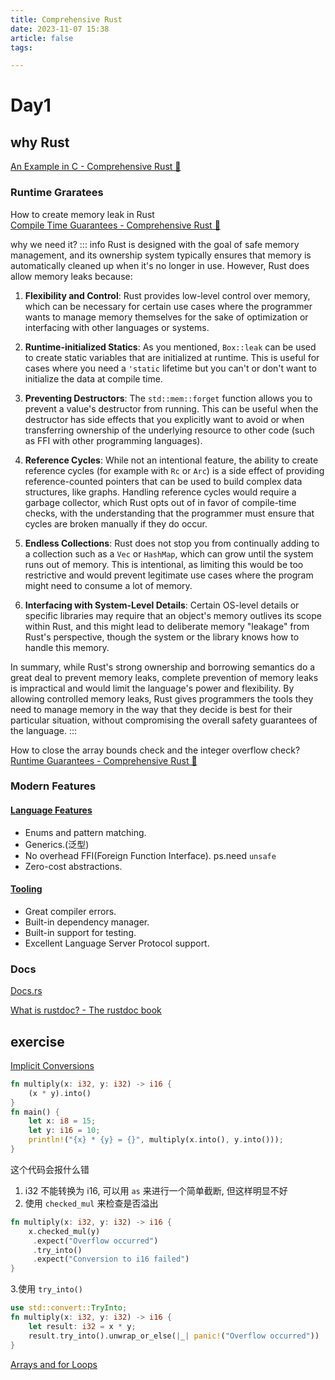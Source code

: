 ```yaml
---
title: Comprehensive Rust
date: 2023-11-07 15:38
article: false
tags: 

---
```


# Day1
## why Rust
[An Example in C - Comprehensive Rust 🦀](https://google.github.io/comprehensive-rust/why-rust/an-example-in-c.html)

### Runtime Graratees
How to create memory leak in Rust  
[Compile Time Guarantees - Comprehensive Rust 🦀](https://google.github.io/comprehensive-rust/why-rust/compile-time.html)

why we need it?
::: info
Rust is designed with the goal of safe memory management, and its ownership system typically ensures that memory is automatically cleaned up when it's no longer in use. However, Rust does allow memory leaks because:

1. **Flexibility and Control**: Rust provides low-level control over memory, which can be necessary for certain use cases where the programmer wants to manage memory themselves for the sake of optimization or interfacing with other languages or systems.

2. **Runtime-initialized Statics**: As you mentioned, `Box::leak` can be used to create static variables that are initialized at runtime. This is useful for cases where you need a `'static` lifetime but you can't or don't want to initialize the data at compile time.

3. **Preventing Destructors**: The `std::mem::forget` function allows you to prevent a value's destructor from running. This can be useful when the destructor has side effects that you explicitly want to avoid or when transferring ownership of the underlying resource to other code (such as FFI with other programming languages).

4. **Reference Cycles**: While not an intentional feature, the ability to create reference cycles (for example with `Rc` or `Arc`) is a side effect of providing reference-counted pointers that can be used to build complex data structures, like graphs. Handling reference cycles would require a garbage collector, which Rust opts out of in favor of compile-time checks, with the understanding that the programmer must ensure that cycles are broken manually if they do occur.

5. **Endless Collections**: Rust does not stop you from continually adding to a collection such as a `Vec` or `HashMap`, which can grow until the system runs out of memory. This is intentional, as limiting this would be too restrictive and would prevent legitimate use cases where the program might need to consume a lot of memory.

6. **Interfacing with System-Level Details**: Certain OS-level details or specific libraries may require that an object's memory outlives its scope within Rust, and this might lead to deliberate memory "leakage" from Rust's perspective, though the system or the library knows how to handle this memory.

In summary, while Rust's strong ownership and borrowing semantics do a great deal to prevent memory leaks, complete prevention of memory leaks is impractical and would limit the language's power and flexibility. By allowing controlled memory leaks, Rust gives programmers the tools they need to manage memory in the way that they decide is best for their particular situation, without compromising the overall safety guarantees of the language.
:::

How to close the array bounds check and the integer overflow check?  
[Runtime Guarantees - Comprehensive Rust 🦀](https://google.github.io/comprehensive-rust/why-rust/runtime.html)

### Modern Features
#### [Language Features](https://google.github.io/comprehensive-rust/why-rust/modern.html#language-features)

- Enums and pattern matching.
- Generics.(泛型)
- No overhead FFI(Foreign Function Interface). ps.need `unsafe`
- Zero-cost abstractions.

#### [Tooling](https://google.github.io/comprehensive-rust/why-rust/modern.html#tooling)

- Great compiler errors.
- Built-in dependency manager.
- Built-in support for testing.
- Excellent Language Server Protocol support.

### Docs
[Docs.rs](https://docs.rs/)

[What is rustdoc? - The rustdoc book](https://doc.rust-lang.org/rustdoc/what-is-rustdoc.html)

## exercise
[Implicit Conversions](https://google.github.io/comprehensive-rust/exercises/day-1/implicit-conversions.html#implicit-conversions)
```rust
fn multiply(x: i32, y: i32) -> i16 {
    (x * y).into()
}
fn main() {
    let x: i8 = 15;
    let y: i16 = 10;
    println!("{x} * {y} = {}", multiply(x.into(), y.into()));
}
```
这个代码会报什么错  
 
1. i32 不能转换为 i16, 可以用 `as` 来进行一个简单截断, 但这样明显不好
2. 使用 `checked_mul` 来检查是否溢出
```rust
fn multiply(x: i32, y: i32) -> i16 {
    x.checked_mul(y)
     .expect("Overflow occurred")
     .try_into()
     .expect("Conversion to i16 failed")
}
```
3.使用 `try_into()`
```rust
use std::convert::TryInto;
fn multiply(x: i32, y: i32) -> i16 {
    let result: i32 = x * y;
    result.try_into().unwrap_or_else(|_| panic!("Overflow occurred"))
}
```


[Arrays and for Loops](https://google.github.io/comprehensive-rust/exercises/day-1/for-loops.html#arrays-and-for-loops)
